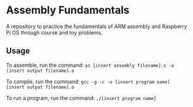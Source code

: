# Assembly Fundamentals

A repository to practice the fundamentals of ARM assembly and Raspberry Pi OS through  course and toy problems.

## Usage

To assemble, run the command: `as [insert assembly filename].s -o [insert output filename].o`

To compile, run the command: `gcc -g -c -o [insert program name] [insert output filename].o`

To run a program, run the command: `./[insert program name]`

